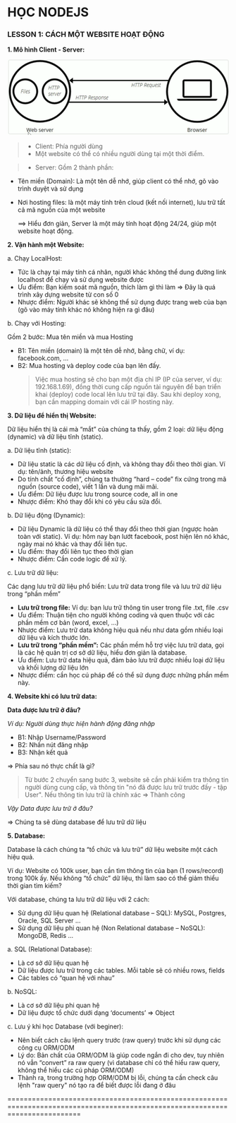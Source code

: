 # HỌC NODEJS

### LESSON 1: CÁCH MỘT WEBSITE HOẠT ĐỘNG

**1. Mô hình Client - Server:**

<img src="./img/client_server.png">

> - Client: Phía người dùng
> - Một website có thể có nhiều người dùng tại một thời điểm.

> - Server: Gồm 2 thành phần:

- Tên miền (Domain): Là một tên dễ nhớ, giúp client có thể nhớ, gõ vào trình duyệt và sử dụng

- Nơi hosting files: là một máy tính trên cloud (kết nối internet), lưu trữ tất cả mã nguồn của một website

  ⟹ Hiểu đơn giản, Server là một máy tính hoạt động 24/24, giúp một website hoạt động.

**2. Vận hành một Website:**

a. Chạy LocalHost:

- Tức là chạy tại máy tính cá nhân, người khác không thể dung đường link localhost để chạy và sử dụng website được
- Ưu điểm: Bạn kiểm soát mã nguồn, thích làm gì thì làm ⇒ Đây là quá trình xây dựng website từ con số 0
- Nhược điểm: Người khác sẽ không thể sử dụng được trang web của bạn (gõ vào máy tính khác nó không hiện ra gì đâu)

b. Chạy với Hosting:

Gồm 2 bước: Mua tên miền và mua Hosting

- B1: Tên miền (domain) là một tên dễ nhớ, bằng chữ, ví dụ: facebook.com, …
- B2: Mua hosting và deploy code của bạn lên đấy.
  > Việc mua hosting sẽ cho bạn một địa chỉ IP (IP của server, ví dụ: 192.168.1.69), đồng thời cung cấp nguồn tài nguyên để bạn triển khai (deploy) code local lên lưu trữ tại đây.
  > Sau khi deploy xong, bạn cần mapping domain với cái IP hosting này.

**3. Dữ liệu để hiển thị Website:**

Dữ liệu hiển thị là cái mà “mắt” của chúng ta thấy, gồm 2 loại: dữ liệu động (dynamic) và dữ liệu tĩnh (static).

a. Dữ liệu tĩnh (static):

- Dữ liệu static là các dữ liệu cố định, và không thay đổi theo thời gian. Ví dụ: tên/ảnh, thương hiệu website
- Do tính chất “cố định”, chúng ta thường “hard – code” fix cứng trong mã nguồn (source code), viết 1 lần và dung mãi mãi.
- Ưu điểm: Dữ liệu được lưu trong source code, all in one
- Nhược điểm: Khó thay đổi khi có yêu cầu sửa đổi.

b. Dữ liệu động (Dynamic):

- Dữ liệu Dynamic là dữ liệu có thể thay đổi theo thời gian (ngược hoàn toàn với static). Ví dụ: hôm nay bạn lướt facebook, post hiện lên nó khác, ngày mai nó khác và thay đổi liên tục.
- Ưu điểm: thay đổi liên tục theo thời gian
- Nhược điểm: Cần code logic để xử lý.

c. Lưu trữ dữ liệu:

Các dạng lưu trữ dữ liệu phổ biến: Lưu trữ data trong file và lưu trữ dữ liệu trong “phần mềm”

- **Lưu trữ trong file:** Ví dụ: bạn lưu trữ thông tin user trong file .txt, file .csv
- Ưu điểm: Thuận tiện cho người không coding và quen thuộc với các phần mềm cơ bản (word, excel, …)
- Nhược điểm: Lưu trữ data không hiệu quả nếu như data gồm nhiều loại dữ liệu và kích thước lớn.
- **Lưu trữ trong “phần mềm”:** Các phần mềm hỗ trợ việc lưu trữ data, gọi là các hệ quản trị cơ sở dữ liệu, hiểu đơn giản là database.
- Ưu điểm: Lưu trữ data hiệu quả, đảm bảo lưu trữ được nhiều loại dữ liệu và khối lượng dữ liệu lớn
- Nhược điểm: cần học cú pháp để có thể sử dụng được những phần mềm này.

**4. Website khi có lưu trữ data:**

**Data được lưu trữ ở đâu?**

_Ví dụ: Người dùng thực hiện hành động đăng nhập_

- B1: Nhập Username/Password
- B2: Nhấn nút đăng nhập
- B3: Nhận kết quả

=> Phía sau nó thực chất là gì?

> Từ bước 2 chuyển sang bước 3, website sẽ cần phải kiểm tra thông tin người dùng cung cấp, và thông tin "nó đã được lưu trữ trước đấy - tập User". Nếu thông tin lưu trữ là chính xác => Thành công

_Vậy Data được lưu trữ ở đâu?_

=> Chúng ta sẽ dùng database để lưu trữ dữ liệu

**5. Database:**

Database là cách chúng ta “tổ chức và lưu trữ” dữ liệu website một cách hiệu quả.

Ví dụ: Website có 100k user, bạn cần tìm thông tin của bạn (1 rows/record) trong 100k ấy. Nếu không “tổ chức” dữ liệu, thì làm sao có thể giảm thiểu thời gian tìm kiếm?

Với database, chúng ta lưu trữ dữ liệu với 2 cách:

- Sử dụng dữ liệu quan hệ (Relational database – SQL): MySQL, Postgres, Oracle, SQL Server …
- Sử dụng dữ liệu phi quan hệ (Non Relational database – NoSQL): MongoDB, Redis …

a. SQL (Relational Database):

- Là cơ sở dữ liệu quan hệ
- Dữ liệu được lưu trữ trong các tables. Mỗi table sẽ có nhiều rows, fields
- Các tables có “quan hệ với nhau”

b. NoSQL:

- Là cơ sở dữ liệu phi quan hệ
- Dữ liệu được tổ chức dưới dạng ‘documents’ => Object

c. Lưu ý khi học Database (với beginer):

- Nên biết cách câu lệnh query trước (raw query) trước khi sử dụng các công cụ ORM/ODM
- Lý do: Bản chất của ORM/ODM là giúp code ngắn đi cho dev, tuy nhiên nó vẫn “convert” ra raw query (vì database chỉ có thể hiểu raw query, không thể hiểu các cú pháp ORM/ODM)
- Thành ra, trong trường hợp ORM/ODM bị lỗi, chúng ta cần check câu lệnh "raw query" nó tạo ra để biết được lỗi đang ở đâu

==============================================================================================================================

